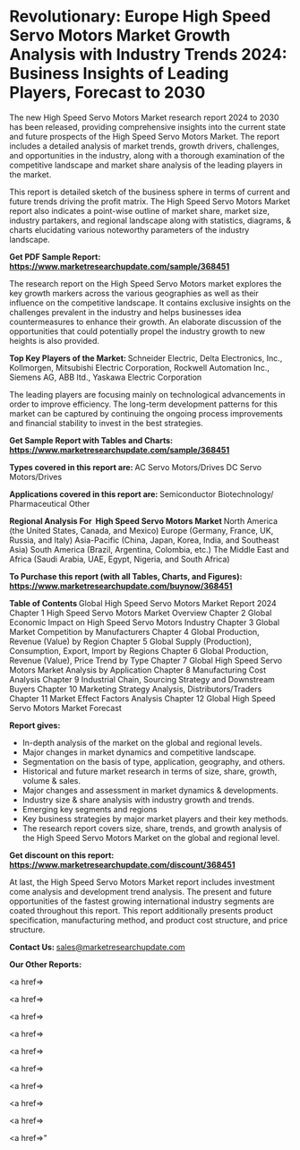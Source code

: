 # Revolutionary: Europe High Speed Servo Motors Market Growth Analysis with Industry Trends 2024: Business Insights of Leading Players, Forecast to 2030

The new High Speed Servo Motors Market research report 2024 to 2030 has been released, providing comprehensive insights into the current state and future prospects of the High Speed Servo Motors Market. The report includes a detailed analysis of market trends, growth drivers, challenges, and opportunities in the industry, along with a thorough examination of the competitive landscape and market share analysis of the leading players in the market.

This report is detailed sketch of the business sphere in terms of current and future trends driving the profit matrix. The High Speed Servo Motors Market report also indicates a point-wise outline of market share, market size, industry partakers, and regional landscape along with statistics, diagrams, &amp; charts elucidating various noteworthy parameters of the industry landscape.

<strong><b>Get PDF Sample Report: <a href=https://www.marketresearchupdate.com/sample/368451>https://www.marketresearchupdate.com/sample/368451</a></b></strong>

The research report on the High Speed Servo Motors market explores the key growth markers across the various geographies as well as their influence on the competitive landscape. It contains exclusive insights on the challenges prevalent in the industry and helps businesses idea countermeasures to enhance their growth. An elaborate discussion of the opportunities that could potentially propel the industry growth to new heights is also provided.

<strong><b>Top Key Players of the Market:
</b></strong>Schneider Electric, Delta Electronics, Inc., Kollmorgen, Mitsubishi Electric Corporation, Rockwell Automation Inc., Siemens AG, ABB ltd., Yaskawa Electric Corporation<strong><b>
</b></strong>

The leading players are focusing mainly on technological advancements in order to improve efficiency. The long-term development patterns for this market can be captured by continuing the ongoing process improvements and financial stability to invest in the best strategies.

<strong><b>Get Sample Report with Tables and Charts: <a href=https://www.marketresearchupdate.com/sample/368451>https://www.marketresearchupdate.com/sample/368451</a></b></strong>

<strong><b>Types covered in this report are:
</b></strong>AC Servo Motors/Drives
DC Servo Motors/Drives<strong><b>
</b></strong>

<strong><b>Applications covered in this report are:
</b></strong>Semiconductor
Biotechnology/ Pharmaceutical
Other<strong><b>
</b></strong>

<strong><b>Regional Analysis For  High Speed Servo Motors Market</b></strong><strong><b>
</b></strong>North America (the United States, Canada, and Mexico)
Europe (Germany, France, UK, Russia, and Italy)
Asia-Pacific (China, Japan, Korea, India, and Southeast Asia)
South America (Brazil, Argentina, Colombia, etc.)
The Middle East and Africa (Saudi Arabia, UAE, Egypt, Nigeria, and South Africa)

<strong><b>To Purchase this report (with all Tables, Charts, and Figures): <a href=https://www.marketresearchupdate.com/buynow/368451>https://www.marketresearchupdate.com/buynow/368451</a></b></strong>

<strong><b>Table of Contents</b></strong><strong><b>
</b></strong>Global High Speed Servo Motors Market Report 2024
Chapter 1 High Speed Servo Motors Market Overview
Chapter 2 Global Economic Impact on High Speed Servo Motors Industry
Chapter 3 Global Market Competition by Manufacturers
Chapter 4 Global Production, Revenue (Value) by Region
Chapter 5 Global Supply (Production), Consumption, Export, Import by Regions
Chapter 6 Global Production, Revenue (Value), Price Trend by Type
Chapter 7 Global High Speed Servo Motors Market Analysis by Application
Chapter 8 Manufacturing Cost Analysis
Chapter 9 Industrial Chain, Sourcing Strategy and Downstream Buyers
Chapter 10 Marketing Strategy Analysis, Distributors/Traders
Chapter 11 Market Effect Factors Analysis
Chapter 12 Global High Speed Servo Motors Market Forecast

<strong><b>Report gives:</b></strong>

- In-depth analysis of the market on the global and regional levels.
- Major changes in market dynamics and competitive landscape.
- Segmentation on the basis of type, application, geography, and others.
- Historical and future market research in terms of size, share, growth, volume &amp; sales.
- Major changes and assessment in market dynamics &amp; developments.
- Industry size &amp; share analysis with industry growth and trends.
- Emerging key segments and regions
- Key business strategies by major market players and their key methods.
- The research report covers size, share, trends, and growth analysis of the High Speed Servo Motors Market on the global and regional level.

<strong><b>Get discount on this report: <a href=https://www.marketresearchupdate.com/discount/368451>https://www.marketresearchupdate.com/discount/368451</a></b></strong>

At last, the High Speed Servo Motors Market report includes investment come analysis and development trend analysis. The present and future opportunities of the fastest growing international industry segments are coated throughout this report. This report additionally presents product specification, manufacturing method, and product cost structure, and price structure.

<strong><b>Contact Us:
</b></strong>sales@marketresearchupdate.com

<strong>Our Other Reports:</strong>

<a href=></a>

<a href=></a>

<a href=></a>

<a href=></a>

<a href=></a>

<a href=></a>

<a href=></a>

<a href=></a>

<a href=></a>

<a href=></a>"

